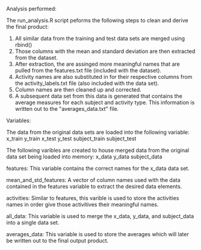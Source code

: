 Analysis performed:

The run_analysis.R script peforms the following steps to clean and derive the final product:

1. All similar data from the training and test data sets are merged using rbind()
2. Those columns with the mean and standard deviation are then extracted from the 
   dataset. 
3. After extraction, the are assinged more meaningful names that are pulled from the 
   features.txt file (included with the dataset).
4. Activity names are also substituted in for their respective columns from the 
   activity_labels.txt file (also included with the data set).
5. Column names are then cleaned up and corrected. 
6. A subsequent data set from this data is generated that contains the average
   measures for each subject and activity type. This information is written out
   to the "averages_data.txt" file. 

Variables:

The data from the original data sets are loaded into the following variable:
x_train
y_train
x_test
y_test
subject_train
subject_test 

The following varibles are created to house merged data from the original data 
set being loaded into memory:
x_data
y_data
subject_data

features: This variable contains the correct names for the x_data data set.

mean_and_std_features: A vector of column names used with the data contained
                       in the features variable to extract the desired data 
                       elements.

activities: Similar to features, this varible is used to store the activities 
            names in order give those activitives their meaningful names. 

all_data: This variable is used to merge the x_data, y_data, and subject_data 
          into a single data set. 

averages_data: This variable is used to store the averages which will later
               be written out to the final output product. 